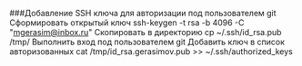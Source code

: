 ###Добавление SSH ключа для авторизации под пользователем git
Сформировать открытый ключ ssh-keygen -t rsa -b 4096 -C "mgerasim@inbox.ru"
Скопировать в директорию cp  ~/.ssh/id_rsa.pub /tmp/
Выполнить вход под пользователем git
Добавить ключ в список авторизованных cat /tmp/id_rsa.gerasimov.pub >> ~/.ssh/authorized_keys
